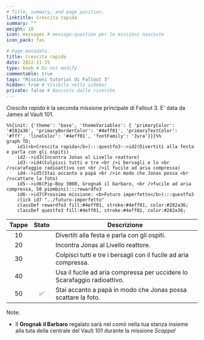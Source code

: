 ```yaml
---
# Title, summary, and page position.
linktitle: Crescita rapida
summary: ""
weight: 10
icon: messages # message-question per le missioni nascoste
icon_pack: fas

# Page metadata.
title: Crescita rapida
date: 2022-11-15
type: book # Do not modify.
commentable: true
tags: "Missioni tutorial di Fallout 3"
hidden: true # Visibile nella sidebar
private: false # Nascosto dalle ricerche
---
```


*Crescita rapida* è la seconda missione principale di Fallout 3. E' data da James al Vault 101.

           

```mermaid
%%{init: {'theme': 'base', 'themeVariables': { 'primaryColor': '#282a36', 'primaryBorderColor': '#4eff01', 'primaryTextColor': '#fff', 'lineColor': '#4eff01', 'fontFamily': 'Jura'}}}%%
graph TD;
    id1(<b>Crescita rapida</b>):::questfo3-->id2(Divertiti alla festa e parla con gli ospiti)
    id2-->id3(Incontra Jonas al Livello reattore)
    id3-->id4(Colpisci tutti e tre <br />i bersagli e lo <br />scarafaggio radioattivo con <br />il fucile ad aria compressa)
    id4-->id5(Stai accanto a papà <br />in modo che Jonas possa <br />scattare la foto)
    id5-->id6(Pip-Boy 3000, Grognak il barbaro, <br />fucile ad aria compressa, 50 piombini):::rewardfo3  
    id6-->id7(Prossima missione: <b>Futuro imperfetto</b>):::questfo3
    click id7 "../futuro-imperfetto"
    classDef rewardfo3 fill:#4eff01, stroke:#4eff01, color:#282a36;
    classDef questfo3 fill:#4eff01, stroke:#4eff01, color:#282a36;
```

| Tappe | Stato              | Descrizione                                                              |
| :---: | :----------------: | ------------------------------------------------------------------------ |
|  10   |                    | Divertiti alla festa e parla con gli ospiti.                             |
|  20   |                    | Incontra Jonas al Livello reattore.                                      |
|  30   |                    | Colpisci tutti e tre i bersagli con il fucile ad aria compressa.         |
|  40   |                    | Usa il fucile ad aria compressa per uccidere lo Scarafaggio radioattivo. |
|  50   | :white_check_mark: | Stai accanto a papà in modo che Jonas possa scattare la foto.            |

Note: 
- Il **Grognak il Barbaro** regalato sarà nel comò nella tua stanza insieme alla tuta della centrale del Vault 101 durante la missione *Scappa!* 